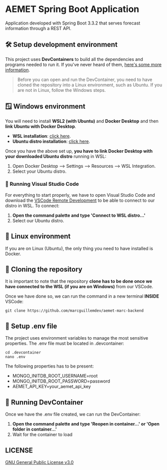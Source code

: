 # AEMET Spring Boot Application
Application developed with Spring Boot 3.3.2 that serves forecast information through a REST API.

## 🛠️ Setup development environment
This project uses **DevContainers** to build all the dependencies and programs needed to run it.
If you've never heard of them, [here's some more information](https://code.visualstudio.com/docs/devcontainers/containers).

> Before you can open and run the DevContainer, you need to have cloned
> the repository into a Linux environment, such as Ubuntu. 
> If you are not in Linux, follow the Windows steps.

## 🪟 Windows environment
You will need to install **WSL2 (with Ubuntu)** and **Docker Desktop** and then **link Ubuntu with Docker Desktop**.

 - **WSL installation**: [click here](https://learn.microsoft.com/en-us/windows/wsl/install).
 - **Ubuntu distro installation**: [click here](https://apps.microsoft.com/detail/9pn20msr04dw?hl=es-es&gl=ES).

Once you have the above set up, **you have to link Docker Desktop with your downloaded Ubuntu distro** running in WSL:
 1. Open Docker Desktop --> Settings --> Resources --> WSL Integration.
 2. Select your Ubuntu distro.

### 📃 Running Visual Studio Code
For everything to start properly, we have to open Visual Studio Code and download the [VSCode Remote Development](https://marketplace.visualstudio.com/items?itemName=ms-vscode-remote.vscode-remote-extensionpack) to be able to connect to our distro in WSL. To connect:

 1. **Open the command palette and type 'Connect to WSL distro...'**
 2. Select our Ubuntu distro.

## 🐧 Linux environment
If you are on Linux (Ubuntu), the only thing you need to have installed is Docker.

##  💾 Cloning the repository
It is important to note that the repository **clone has to be done once we have connected to the WSL (if you are on Windows)** from our VSCode.

Once we have done so, we can run the command in a new terminal **INSIDE** VSCode:

    git clone https://github.com/marcguillemdev/aemet-marc-backend

## 🔧 Setup .env file

The project uses environment variables to manage the most sensitive properties. The .env file must be located in .devcontainer: 

    cd .devcontainer
    nano .env

The following properties has to be present:
 - MONGO_INITDB_ROOT_USERNAME=root
 - MONGO_INITDB_ROOT_PASSWORD=password
 - AEMET_API_KEY=your_aemet_api_key

## 🎉 Running DevContainer
Once we have the .env file created, we can run the DevContainer:
1. **Open the command palette and type 'Reopen in container...' or 'Open folder in container...'**
 2. Wait for the container to load

## LICENSE
 [GNU General Public License v3.0](https://github.com/marcguillemdev/aemet-marc-backend/blob/main/LICENSE)
